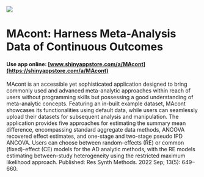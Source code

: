 ![](https://shiny-app-store3.s3.amazonaws.com/approvedapp/s363_q7ICmkYhLEqeT1o87rrpy0R9SrIK5Ju8Z3WgMbfq_logo_319.jpg)



# MAcont: Harness Meta-Analysis Data of Continuous Outcomes

#### Use app online: __[www.shinyappstore.com/a/MAcont](https://shinyappstore.com/a/MAcont)__

MAcont is an accessible yet sophisticated application designed to bring commonly used and advanced meta-analytic approaches within reach of users without programming skills but possessing a good understanding of meta-analytic concepts. Featuring an in-built example dataset, MAcont showcases its functionalities using default data, while users can seamlessly upload their datasets for subsequent analysis and manipulation. The application provides five approaches for estimating the summary mean difference, encompassing standard aggregate data methods, ANCOVA recovered effect estimates, and one-stage and two-stage pseudo IPD ANCOVA. Users can choose between random-effects (RE) or common (fixed)-effect (CE) models for the AD analytic methods, with the RE models estimating between-study heterogeneity using the restricted maximum likelihood approach. Published: Res Synth Methods. 2022 Sep; 13(5): 649–660.
